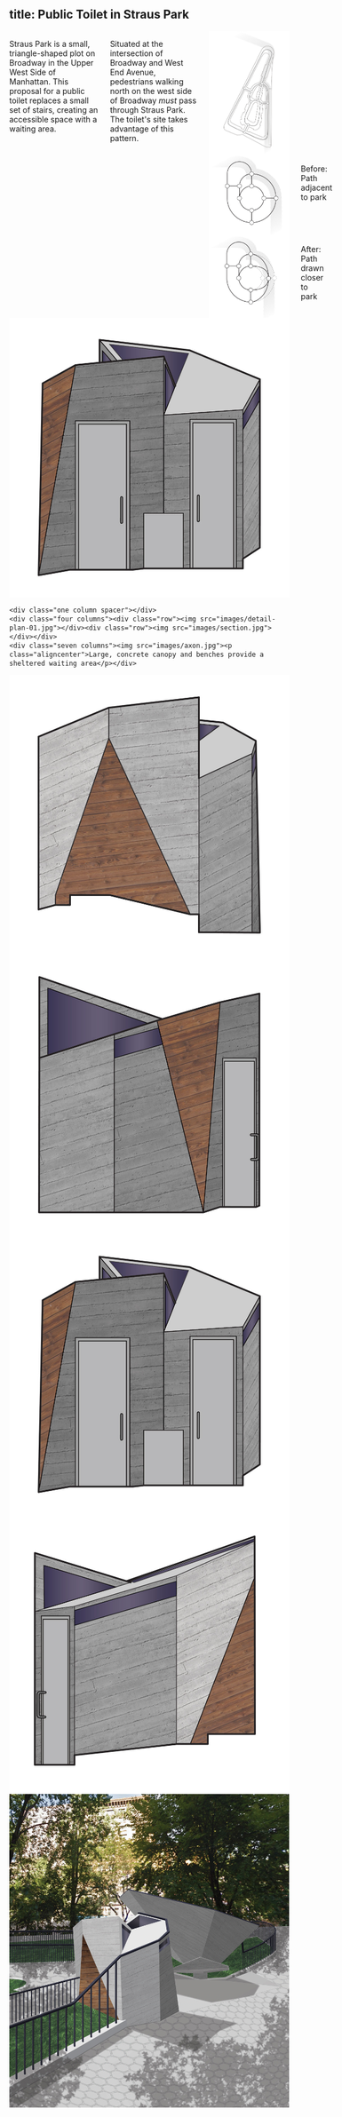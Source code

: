 title: Public Toilet in Straus Park
---

<div class="row">
    <div class="eight columns">
        <p class="lead">Straus Park is a small, triangle-shaped plot on Broadway in the Upper West Side of Manhattan. This proposal for a public toilet replaces a small set of stairs, creating an accessible space with a waiting area.</p>
        <p>Situated at the intersection of Broadway and West End Avenue, pedestrians walking north on the west side of Broadway <em>must</em> pass through Straus Park. The toilet's site takes advantage of this pattern.</p>
        <div class="section">
            <div class="four columns"><img src="images/graph-plan-01.jpg"></div>
            <div class="four columns"><img src="images/graph-plan-02.jpg"><p class="aligncenter">Before: Path adjacent to park</p></div>
            <div class="four columns"><img src="images/graph-plan-03.jpg"><p class="aligncenter">After: Path drawn closer to park</p></div>
        </div>
    </div>
    <div class="four columns"><img src="images/elevations-03.jpg"></div>
</div>

<div class="row">

    <div class="one column spacer"></div>
    <div class="four columns"><div class="row"><img src="images/detail-plan-01.jpg"></div><div class="row"><img src="images/section.jpg"></div></div>
    <div class="seven columns"><img src="images/axon.jpg"><p class="aligncenter">Large, concrete canopy and benches provide a sheltered waiting area</p></div>

</div>

<div class="row">
    <div class="three columns"><img src="images/elevations-01.jpg"></div>
    <div class="three columns"><img src="images/elevations-02.jpg"></div>
    <div class="three columns"><img src="images/elevations-03.jpg"></div>
    <div class="three columns"><img src="images/elevations-04.jpg"></div>
</div>

<div class="row">
    <div class="two columns spacer"></div>
    <div class="eight columns"><img src="images/render.jpg"></div>
</div>
